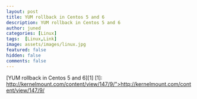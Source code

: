 ```yaml
---
layout: post
title: YUM rollback in Centos 5 and 6
description: YUM rollback in Centos 5 and 6
author: juned
categories: [Linux]
tags:  [Linux,Link]
image: assets/images/linux.jpg
featured: false
hidden: false
comments: false
---
```

[YUM rollback in Centos 5 and 6][1]
[1]: http://kernelmount.com/content/view/147/9/">http://kernelmount.com/content/view/147/9/

